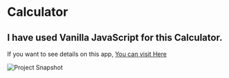 # Calculator

## I have used Vanilla JavaScript for this Calculator.

If you want to see details on this app, [You can visit Here](https://fatihg34.github.io/Calculator/)

![Project Snapshot](./ios-calculator.gif)
